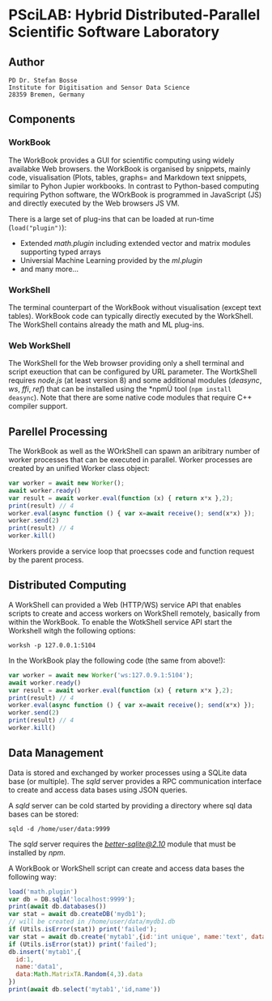 # PSciLAB: Hybrid Distributed-Parallel Scientific Software Laboratory

## Author

```
PD Dr. Stefan Bosse
Institute for Digitisation and Sensor Data Science
28359 Bremen, Germany
```

## Components

### WorkBook

The WorkBook provides a GUI for scientific computing using widely availabke Web browsers. the WorkBook is organised by snippets, mainly code, visualisation (Plots, tables, graphs= and Markdown text snippets, similar to Pyhon Jupier workbooks. In contrast to Python-based computing requiring Python software, the WOrkBook is programmed in JavaScript (JS) and directly executed by the Web browsers JS VM. 

There is a large set of plug-ins that can be loaded at run-time (`load("plugin")`):

- Extended *math.plugin* including extended vector and matrix modules supporting typed arrays
- Universial Machine Learning provided by the *ml.plugin*
- and many more...

### WorkShell

The terminal counterpart of the WorkBook without visualisation (except text tables). WorkBook code can typically directly executed by the WorkShell. The WorkShell contains already the math and ML plug-ins.

### Web WorkShell

The WorkShell for the Web browser providing only a shell terminal and script exeuction that can be configured by URL parameter. The WortkShell requires *node.js* (at least version 8) and some additional modules (*deasync*, *ws*, *ffi*, *ref*) that can be installed using the *npmÜ tool (`npm install deasync`). Note that there are some native code modules that require C++ compiler support.

## Parellel Processing

The WorkBook as well as the WOrkShell can spawn an aribitrary number of worker processes that can be executed in parallel. Worker processes are created by an unified Worker class object:

```javascript
var worker = await new Worker();
await worker.ready()
var result = await worker.eval(function (x) { return x*x },2);
print(result) // 4
worker.eval(async function () { var x=await receive(); send(x*x) });
worker.send(2)
print(result) // 4
worker.kill()
```

Workers provide a service loop that proecsses code and function request by the parent process.

## Distributed Computing

A WorkShell can provided a Web (HTTP/WS) service API that enables scripts to create and access workers on WorkShell remotely, basically from within the WorkBook.
To enable the WotkShell service API start the Workshell witgh the following options:

```
worksh -p 127.0.0.1:5104
```


In the WorkBook play the following code (the same from above!):

```javascript
var worker = await new Worker('ws:127.0.9.1:5104');
await worker.ready()
var result = await worker.eval(function (x) { return x*x },2);
print(result) // 4
worker.eval(async function () { var x=await receive(); send(x*x) });
worker.send(2)
print(result) // 4
worker.kill()
```

## Data Management

Data is stored and exchanged by worker processes using a SQLite data base (or multiple). The *sqld* server provides a RPC communication interface to create and access data bases using JSON queries.

A *sqld* server can be cold started by providing a directory where sql data bases can be stored:

```
sqld -d /home/user/data:9999
```

The *sqld* server requires the *better-sqlite@2.10* module that must be installed by *npm*.

A WorkBook or WorkShell script can create and access data bases the following way:

```javascript
load('math.plugin')
var db = DB.sqlA('localhost:9999');
print(await db.databases())
var stat = await db.createDB('mydb1');
// will be created in /home/user/data/mydb1.db
if (Utils.isError(stat)) print('failed');
var stat = await db.create('mytab1',{id:'int unique', name:'text', data:'blob'}); 
if (Utils.isError(stat)) print('failed');
db.insert('mytab1',{
  id:1,
  name:'data1',
  data:Math.MatrixTA.Random(4,3).data
})
print(await db.select('mytab1','id,name'))
```
